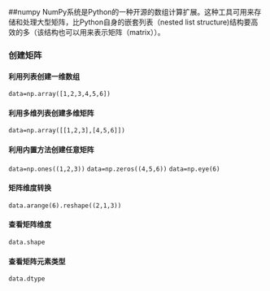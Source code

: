 ##numpy
NumPy系统是Python的一种开源的数组计算扩展。这种工具可用来存储和处理大型矩阵，比Python自身的嵌套列表（nested list structure)结构要高效的多（该结构也可以用来表示矩阵（matrix））。

### 创建矩阵
#### 利用列表创建一维数组
```data=np.array([1,2,3,4,5,6])```
#### 利用多维列表创建多维矩阵
```data=np.array([[1,2,3],[4,5,6]])```
#### 利用内置方法创建任意矩阵
```data=np.ones((1,2,3))``` 
```data=np.zeros((4,5,6))```
```data=np.eye(6)```
#### 矩阵维度转换
```data.arange(6).reshape((2,1,3))```
#### 查看矩阵维度
```data.shape```
#### 查看矩阵元素类型
```data.dtype```

